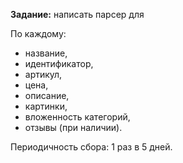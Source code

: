 **Задание:** написать парсер для 

По каждому:
- название, 
- идентификатор, 
- артикул, 
- цена, 
- описание, 
- картинки, 
- вложенность категорий,
- отзывы (при наличии).

Периодичность сбора: 1 раз в 5 дней.